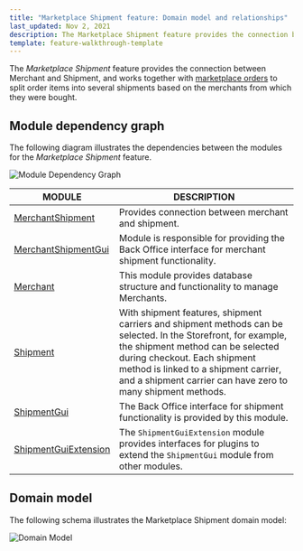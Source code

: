 ```yaml
---
title: "Marketplace Shipment feature: Domain model and relationships"
last_updated: Nov 2, 2021
description: The Marketplace Shipment feature provides the connection between Merchant and Shipment.
template: feature-walkthrough-template
---
```


The *Marketplace Shipment* feature provides the connection between Merchant and Shipment, and works together with [marketplace orders](/docs/pbc/all/order-management-system/{{page.version}}/marketplace/marketplace-order-management-feature-overview/marketplace-order-management-feature-overview.html) to split order items into several shipments based on the merchants from which they were bought.

## Module dependency graph

The following diagram illustrates the dependencies between the modules for the *Marketplace Shipment* feature.

![Module Dependency Graph](https://confluence-connect.gliffy.net/embed/image/448f4d60-ebdb-4380-bfc9-21b6c49ddf3f.png?utm_medium=live&utm_source=confluence)

<div class="width-100">

| MODULE     | DESCRIPTION                |
|------------|----------------------------|
| [MerchantShipment](https://github.com/spryker/merchant-shipment) |  Provides connection between merchant and shipment.  |
| [MerchantShipmentGui](https://github.com/spryker/merchant-shipment-gui) |  Module is responsible for providing the Back Office interface for merchant shipment functionality.  |
| [Merchant](https://github.com/spryker/merchant) | This module provides database structure and functionality to manage Merchants.  |
| [Shipment](https://github.com/spryker/shipment) | With shipment features, shipment carriers and shipment methods can be selected. In the Storefront, for example, the shipment method can be selected during checkout. Each shipment method is linked to a shipment carrier, and a shipment carrier can have zero to many shipment methods.  |
| [ShipmentGui](https://github.com/spryker/shipment-gui) | The Back Office interface for shipment functionality is provided by this module. |
| [ShipmentGuiExtension](https://github.com/spryker/shipment-gui-extension) | The `ShipmentGuiExtension` module provides interfaces for plugins to extend the `ShipmentGui` module from other modules. |

</div>

## Domain model

The following schema illustrates the Marketplace Shipment domain model:

![Domain Model](https://confluence-connect.gliffy.net/embed/image/bc12cbec-87e4-4913-9885-e1986df6f464.png?utm_medium=live&utm_source=confluence)
